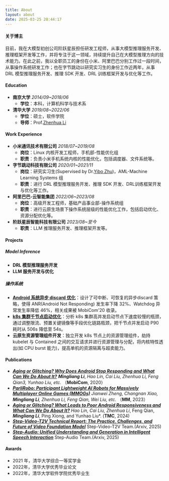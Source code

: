 ```yaml
---
title: About
layout: about
date: 2025-03-25 20:44:17
---
```

#### 关于博主
目前，我在大模型初创公司阶跃星辰担任研发工程师，从事大模型推理服务开发、推理框架开发等工作，并将专注于这一领域，持续提升自己在大模型推理方向的技术能力。在此之前，我以全职员工的身份在小米、阿里巴巴分别工作过一段时间，从事操作系统研发工作；也在字节跳动以研究实习生的身份工作近两年，从事 DRL 模型推理服务开发、推理 SDK 开发、DRL 训练框架开发与优化等工作。
#### Education
- **南京大学** *2014/09~2018/06*
  - **学位**：本科，计算机科学与技术系
- **清华大学** *2019/08~2022/06*
  - **学位**：硕士，软件学院
  - **导师**：Prof.[Zhenhua Li](https://www.thucloud.com/zhenhua/index.html)
#### Work Experience
- **小米通讯技术有限公司** *2018/07~2019/08*
  - **岗位**：Linux 内核开发工程师，手机部-性能优化组
  - **职责**：负责小米手机系统内核的性能优化，包括调度器、文件系统等。
- **字节跳动科技有限公司** *2020/01~2021/11*
  - **岗位**：研究实习生(Supervised by Dr.[Yibo Zhu](http://yibozhu.com/))，AML-Machine Learning Systems 组
  - **职责**：进行 DRL 模型推理服务开发、推理 SDK 开发、DRL训练框架开发与优化等工作。
- **阿里巴巴-云智能集团** *2022/06~2023/08*
  - **岗位**：高级开发工程师，基础产品事业部-操作系统组
  - **职责**：进行云原生场景下操作系统层级的性能优化工作，包括启动优化、资源分配优化等。
- **阶跃星辰智能科技有限公司** *2023/08~至今*
  - **职责**：LLM 推理服务开发、推理框架开发等。

#### Projects
##### Model Inference
- **DRL 模型推理服务开发**
- **LLM 服务开发与优化**
##### 操作系统
- **[Android 系统异步 discard 优化](https://www.thucloud.com/zhenhua/papers/[MobiCom'20]%20Android%20Not%20Responding.pdf)**：设计了可中断、可恢复的异步discard 策略，使得 ANR(Android Not Responding) 发生率下降 32%、Watchdog 异常发生率降低 46%，相关成果被 MobiCom'20 收录。
- **[k8s 集群千节点启动优化](https://mp.weixin.qq.com/s/C-Cx7wGmwFIiW8ugnBcbRg)**：分析 k8s 集群高并发启动节点下速度较慢的瓶颈，通过调整限流、预置关键镜像等手段优化链路瓶颈，把千节点并发启动 P90 耗时从 506s 降低至 54s。
- **云原生资源管理组件开发**：独立开发 k8s 节点上的资源管理组件，劫持 kubelet 与 Contained 之间的交互请求并进行资源管理与分配，将内核特性透出(如 CPU burst 能力)，提高单机的资源隔离与超卖能力。

<!-- - **Android 系统异步 discard 优化**：参与ANR/Watchdog问题监控及自动化分析工具研发，定位系统卡顿根源。针对ext4文件系统在闪存实时discard机制的缺陷，设计了可中断、可恢复的异步discard策略，实现ANR发生率下降32%、Watchdog发生率降低46%。成果以第一作者身份发表于计算机领域顶会 MobiCom'20（CCF-A）。
- **千节点启动优化**：分析 k8s 集群节点高并发启动场景下速度较慢的根因，进行节点级启动优化。通过瓶颈限流调整、探测频率调整、预置关键镜像等手段，将 1000 节点并发启动 P90 耗时从 506s 降低至 54s，上线至超 2w 核 CPU 的业务使用。
- **云原生资源管理组件开发**：独立开发了 k8s 节点上工作负载的资源管理组件，劫持 kubelet 与 Contained 之间的交互请求，并在关键的 hook 点调用节点资源控制器进行资源管理与分配，将底层内核特性进行透出(如 CPU burst)，提高单机的资源隔离与超卖能力。 -->
#### Publications
- ***[Aging or Glitching? Why Does Android Stop Responding and What Can We Do About It?](https://www.thucloud.com/zhenhua/papers/[MobiCom'20]%20Android%20Not%20Responding.pdf)*** ***Mingliang Li***, *Hao Lin, Cai Liu, Zhenhua Li, Feng Qian3, Yunhao Liu, etc.* （**MobiCom**, 2020）
- ***[ParliRobo: Participant Lightweight AI Robots for Massively Multiplayer Online Games (MMOGs)](https://www.thucloud.com/zhenhua/papers/[MM'23]%20ParliRobo.pdf)*** *Jianwei Zheng, Changnan Xiao, ***Mingliang Li***, Zhenhua Li, Feng Qian, Wei Liu, etc.* （**MM**, 2023）
- ***[Aging or Glitching? What Leads to Poor Android Responsiveness and What Can We Do About It?](https://www.thucloud.com/zhenhua/papers/TMC'24%20Poor%20Android%20Responsiveness.pdf)*** *Hao Lin, Cai Liu, Zhenhua Li*, Feng Qian, ***Mingliang Li***, Ping Xiong, and Yunhao Liu*. (**TMC**, 2024)
- ***[Step-Video-T2V Technical Report: The Practice, Challenges, and Future of Video Foundation Model](https://arxiv.org/abs/2502.10248)***  Step-Video-T2V Team.(Arxiv, 2025)
- ***[Step-Audio: Unified Understanding and Generation in Intelligent Speech Interaction]()*** Step-Audio Team.(Arxiv, 2025)
#### Awards
- 2021 年，清华大学综合一等奖学金
- 2022年，清华大学优秀毕业论文
- 2022年，清华大学软件学院优秀毕业生


<!-- - 2021 年，清华大学综合一等奖学金-广联达奖学金（第 2/17）
- 2022年，清华大学优秀毕业论文（前 6/85）
- 2022年，清华大学软件学院优秀毕业生 （前 12/85） -->